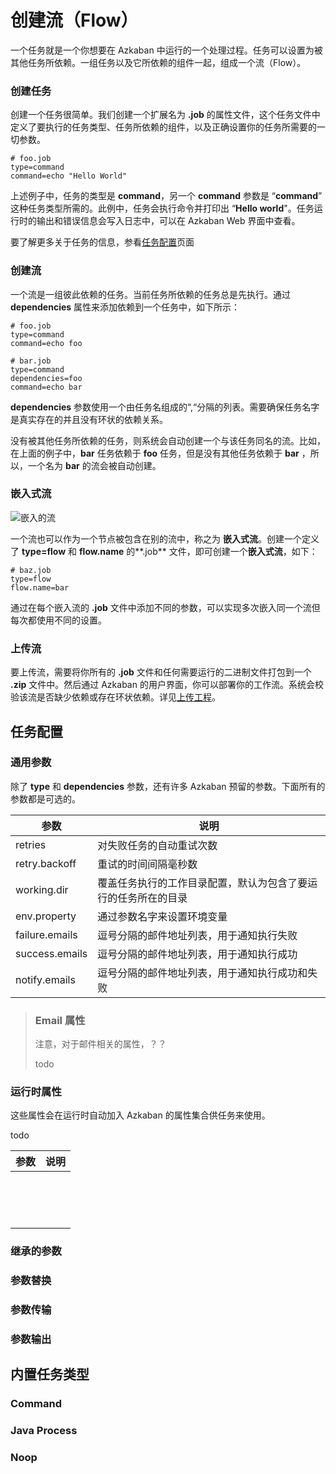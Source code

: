 # 创建流（Flow）

一个任务就是一个你想要在 Azkaban 中运行的一个处理过程。任务可以设置为被其他任务所依赖。一组任务以及它所依赖的组件一起，组成一个流（Flow）。

### 创建任务

创建一个任务很简单。我们创建一个扩展名为 **.job** 的属性文件，这个任务文件中定义了要执行的任务类型、任务所依赖的组件，以及正确设置你的任务所需要的一切参数。

```properties
# foo.job
type=command
command=echo "Hello World"
```

上述例子中，任务的类型是 **command**，另一个 **command** 参数是 “**command**” 这种任务类型所需的。此例中，任务会执行命令并打印出 “**Hello world**"。任务运行时的输出和错误信息会写入日志中，可以在 Azkaban Web 界面中查看。

要了解更多关于任务的信息，参看[任务配置](http://azkaban.github.io/azkaban/docs/latest/#job-configuration)页面

### 创建流

一个流是一组彼此依赖的任务。当前任务所依赖的任务总是先执行。通过 **dependencies** 属性来添加依赖到一个任务中，如下所示：

```properties
# foo.job
type=command
command=echo foo
```

```properties
# bar.job
type=command
dependencies=foo
command=echo bar
```

**dependencies** 参数使用一个由任务名组成的“,“分隔的列表。需要确保任务名字是真实存在的并且没有环状的依赖关系。

没有被其他任务所依赖的任务，则系统会自动创建一个与该任务同名的流。比如，在上面的例子中，**bar** 任务依赖于 **foo** 任务，但是没有其他任务依赖于 **bar** ，所以，一个名为 **bar** 的流会被自动创建。

### 嵌入式流

![嵌入的流](http://azkaban.github.io/azkaban/docs/latest/images/embedded-flow.png)

一个流也可以作为一个节点被包含在别的流中，称之为 **嵌入式流**。创建一个定义了 **type=flow** 和 **flow.name** 的**.job** 文件，即可创建一个**嵌入式流**，如下：

```properties
# baz.job
type=flow
flow.name=bar
```

通过在每个嵌入流的 **.job** 文件中添加不同的参数，可以实现多次嵌入同一个流但每次都使用不同的设置。

### 上传流

要上传流，需要将你所有的 **.job** 文件和任何需要运行的二进制文件打包到一个 **.zip** 文件中。然后通过 Azkaban 的用户界面，你可以部署你的工作流。系统会校验该流是否缺少依赖或存在环状依赖。详见[上传工程](http://azkaban.github.io/azkaban/docs/latest/#project-uploads)。



## 任务配置

### 通用参数

除了 **type** 和 **dependencies** 参数，还有许多 Azkaban 预留的参数。下面所有的参数都是可选的。

| 参数             | 说明                              |
| -------------- | ------------------------------- |
| retries        | 对失败任务的自动重试次数                    |
| retry.backoff  | 重试的时间间隔毫秒数                      |
| working.dir    | 覆盖任务执行的工作目录配置，默认为包含了要运行的任务所在的目录 |
| env.property   | 通过参数名字来设置环境变量                   |
| failure.emails | 逗号分隔的邮件地址列表，用于通知执行失败            |
| success.emails | 逗号分隔的邮件地址列表，用于通知执行成功            |
| notify.emails  | 逗号分隔的邮件地址列表，用于通知执行成功和失败         |

> ### Email 属性
>
> 注意，对于邮件相关的属性，？？
>
> todo

### 运行时属性

这些属性会在运行时自动加入 Azkaban 的属性集合供任务来使用。

todo

| 参数   | 说明   |
| ---- | ---- |
|      |      |
|      |      |
|      |      |
|      |      |
|      |      |
|      |      |
|      |      |
|      |      |
|      |      |
|      |      |
|      |      |
|      |      |
|      |      |
|      |      |
|      |      |



### 继承的参数



### 参数替换



### 参数传输



### 参数输出



## 内置任务类型

###  Command

### Java Process

### Noop

